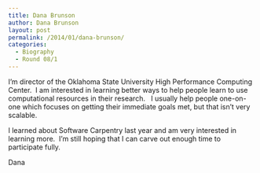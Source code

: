 ```yaml
---
title: Dana Brunson
author: Dana Brunson
layout: post
permalink: /2014/01/dana-brunson/
categories:
  - Biography
  - Round 08/1
---
```

I&#8217;m director of the Oklahoma State University High Performance Computing Center.  I am interested in learning better ways to help people learn to use computational resources in their research.   I usually help people one-on-one which focuses on getting their immediate goals met, but that isn&#8217;t very scalable.

I learned about Software Carpentry last year and am very interested in learning more.  I&#8217;m still hoping that I can carve out enough time to participate fully.

Dana